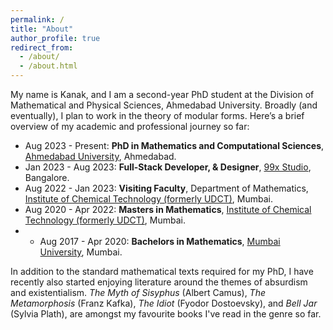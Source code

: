 ```yaml
---
permalink: /
title: "About"
author_profile: true
redirect_from: 
  - /about/
  - /about.html
---
```


My name is Kanak, and I am a second-year PhD student at the Division of Mathematical and Physical Sciences, Ahmedabad University. Broadly (and eventually), I plan to work in the theory of modular forms. Here’s a brief overview of my academic and professional journey so far:

* Aug 2023 - Present: **PhD in Mathematics and Computational Sciences**, [Ahmedabad University](https://www.ahduni.edu.in), Ahmedabad.
* Jan 2023 - Aug 2023: **Full-Stack Developer, & Designer**, [99x Studio](https://www.99xstudio.com/), Bangalore.
* Aug 2022 - Jan 2023: **Visiting Faculty**, Department of Mathematics, [Institute of Chemical Technology (formerly UDCT)](https://en.wikipedia.org/wiki/Institute_of_Chemical_Technology), Mumbai.
* Aug 2020 - Apr 2022: **Masters in Mathematics**, [Institute of Chemical Technology (formerly UDCT)](https://en.wikipedia.org/wiki/Institute_of_Chemical_Technology), Mumbai.
* * Aug 2017 - Apr 2020: **Bachelors in Mathematics**, [Mumbai University](https://en.wikipedia.org/wiki/University_of_Mumbai), Mumbai.

In addition to the standard mathematical texts required for my PhD, I have recently also started enjoying literature around the themes of absurdism and existentialism. *The Myth of Sisyphus* (Albert Camus), *The Metamorphosis* (Franz Kafka), *The Idiot* (Fyodor Dostoevsky), and *Bell Jar* (Sylvia Plath), are amongst my favourite books I've read in the genre so far.



